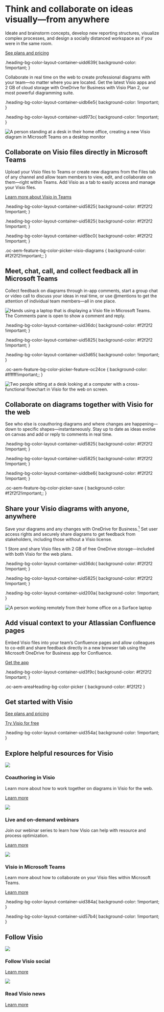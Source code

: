 # Think and collaborate on ideas visually—from anywhere

Ideate and brainstorm concepts, develop new reporting structures, visualize complex processes, and design a socially distanced workspace as if you were in the same room.

[See plans and pricing](https://www.microsoft.com/en-us/microsoft-365/visio/microsoft-visio-plans-and-pricing-compare-visio-options)

.heading-bg-color-layout-container-uidd639{ background-color: !important; }

Collaborate in real time on the web to create professional diagrams with your team—no matter where you are located. Get the latest Visio apps and 2 GB of cloud storage with OneDrive for Business with Visio Plan 2, our most powerful diagramming suite.

.heading-bg-color-layout-container-uidb6e5{ background-color: !important; }

.heading-bg-color-layout-container-uid973c{ background-color: !important; }

 ![A person standing at a desk in their home office, creating a new Visio diagram in Microsoft Teams on a desktop monitor](https://cdn-dynmedia-1.microsoft.com/is/image/microsoftcorp/MicrosoftTeams_CreateNewVisioDrawing_RWzkyi?resMode=sharp2&op_usm=1.5,0.65,15,0&wid=765&hei=510&qlt=100&fmt=png-alpha&fit=constrain)

## Collaborate on Visio files directly in Microsoft Teams

Upload your Visio files to Teams or create new diagrams from the Files tab of any channel and allow team members to view, edit, and collaborate on them—right within Teams. Add Visio as a tab to easily access and manage your Visio files.

[Learn more about Visio in Teams](https://go.microsoft.com/fwlink/p/?LinkID=2157524&clcid=0x409&culture=en-us&country=us)

.heading-bg-color-layout-container-uid5825{ background-color: #f2f2f2 !important; }

.heading-bg-color-layout-container-uid5825{ background-color: #f2f2f2 !important; }

.heading-bg-color-layout-container-uid5bc0{ background-color: #f2f2f2 !important; }

.oc-aem-feature-bg-color-picker-visio-diagrams { background-color: #f2f2f2!important;; }

## Meet, chat, call, and collect feedback all in Microsoft Teams

Collect feedback on diagrams through in-app comments, start a group chat or video call to discuss your ideas in real time, or use @mentions to get the attention of individual team members—all in one place.

![Hands using a laptop that is displaying a Visio file in Microsoft Teams. The Comments pane is open to show a comment and reply.](https://cdn-dynmedia-1.microsoft.com/is/image/microsoftcorp/MicrosoftTeams_CoauthorSelectionandComments_RWzpXL?resMode=sharp2&op_usm=1.5,0.65,15,0&wid=765&hei=510&qlt=100&fmt=png-alpha)

.heading-bg-color-layout-container-uid36dc{ background-color: #f2f2f2 !important; }

.heading-bg-color-layout-container-uid5825{ background-color: #f2f2f2 !important; }

.heading-bg-color-layout-container-uid3d65{ background-color: !important; }

.oc-aem-feature-bg-color-picker-feature-oc24ce { background-color: #ffffff!important;; }

![Two people sitting at a desk looking at a computer with a cross-functional flowchart in Visio for the web on screen.](https://cdn-dynmedia-1.microsoft.com/is/image/microsoftcorp/img01_RWzd5m?resMode=sharp2&op_usm=1.5,0.65,15,0&wid=750&hei=510&qlt=100&fmt=png-alpha&fit=constrain)

## Collaborate on diagrams together with Visio for the web

See who else is coauthoring diagrams and where changes are happening—down to specific shapes—instantaneously. Stay up to date as ideas evolve on canvas and add or reply to comments in real time.

.heading-bg-color-layout-container-uid5825{ background-color: #f2f2f2 !important; }

.heading-bg-color-layout-container-uid5825{ background-color: #f2f2f2 !important; }

.heading-bg-color-layout-container-uiddbe6{ background-color: #f2f2f2 !important; }

.oc-aem-feature-bg-color-picker-save { background-color: #f2f2f2!important;; }

## Share your Visio diagrams with anyone, anywhere

Save your diagrams and any changes with OneDrive for Business.[<sup>1</sup>](https://www.microsoft.com/en-us/microsoft-365/visio/visual-collaboration#save) Set user access rights and securely share diagrams to get feedback from stakeholders, including those without a Visio license.

1 Store and share Visio files with 2 GB of free OneDrive storage—included with both Visio for the web plans.  

.heading-bg-color-layout-container-uid36dc{ background-color: #f2f2f2 !important; }

.heading-bg-color-layout-container-uid5825{ background-color: #f2f2f2 !important; }

.heading-bg-color-layout-container-uid200a{ background-color: !important; }

![A person working remotely from their home office on a Surface laptop](https://cdn-dynmedia-1.microsoft.com/is/image/microsoftcorp/img02_RWzd5p?resMode=sharp2&op_usm=1.5,0.65,15,0&wid=765&hei=510&qlt=100&fmt=png-alpha&fit=constrain)

## Add visual context to your Atlassian Confluence pages

Embed Visio files into your team’s Confluence pages and allow colleagues to co-edit and share feedback directly in a new browser tab using the Microsoft OneDrive for Business app for Confluence.

[Get the app](https://go.microsoft.com/fwlink/p/?LinkID=2157337&clcid=0x409&culture=en-us&country=us)

.heading-bg-color-layout-container-uid3f9c{ background-color: #f2f2f2 !important; }

.oc-aem-areaHeading-bg-color-picker { background-color: #f2f2f2 }

## Get started with Visio  

[See plans and pricing](https://www.microsoft.com/en-us/microsoft-365/visio/microsoft-visio-plans-and-pricing-compare-visio-options?rtc=1)

[Try Visio for free](https://go.microsoft.com/fwlink/p/?LinkID=403841&clcid=0x409&culture=en-us&country=us)

.heading-bg-color-layout-container-uid354a{ background-color: !important; }

## Explore helpful resources for Visio

![](https://cdn-dynmedia-1.microsoft.com/is/image/microsoftcorp/f2a0-56_RWzxSA?resMode=sharp2&op_usm=1.5,0.65,15,0&wid=40&qlt=100&fit=constrain)

### Coauthoring in Visio

Learn more about how to work together on diagrams in Visio for the web.

[Learn more](https://go.microsoft.com/fwlink/p/?LinkID=2157525&clcid=0x409&culture=en-us&country=us)

![](https://cdn-dynmedia-1.microsoft.com/is/image/microsoftcorp/f429-56_RWzvaz?resMode=sharp2&op_usm=1.5,0.65,15,0&wid=40&qlt=100&fit=constrain)

### Live and on-demand webinars

Join our webinar series to learn how Visio can help with resource and process optimization.

[Learn more](https://go.microsoft.com/fwlink/?linkid=2246135&clcid=0x409&culture=en-us&country=us)

![](https://cdn-dynmedia-1.microsoft.com/is/image/microsoftcorp/edba-56_RWzvaC?resMode=sharp2&op_usm=1.5,0.65,15,0&wid=40&qlt=100&fit=constrain)

### Visio in Microsoft Teams

Learn more about how to collaborate on your Visio files within Microsoft Teams.

[Learn more](https://go.microsoft.com/fwlink/?linkid=2236908&clcid=0x409&culture=en-us&country=us)

.heading-bg-color-layout-container-uid384a{ background-color: !important; }

.heading-bg-color-layout-container-uid57b4{ background-color: !important; }

## Follow Visio

![](https://cdn-dynmedia-1.microsoft.com/is/image/microsoftcorp/socialmediafootericon_2_RE4jZWN?resMode=sharp2&op_usm=1.5,0.65,15,0&wid=40&qlt=100&fit=constrain)

### Follow Visio social

[Learn more](https://go.microsoft.com/fwlink/p/?LinkID=507489&clcid=0x409&culture=en-us&country=us)

![](https://cdn-dynmedia-1.microsoft.com/is/image/microsoftcorp/socialmediafootericon_4_RE4k7FT?resMode=sharp2&op_usm=1.5,0.65,15,0&wid=40&qlt=100&fit=constrain)

### Read Visio news

[Learn more](https://go.microsoft.com/fwlink/p/?LinkID=2143802&clcid=0x409&culture=en-us&country=us)